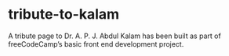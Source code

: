 # tribute-to-kalam
A tribute page to Dr. A. P. J. Abdul Kalam has been built as part of freeCodeCamp’s basic front end development project. 